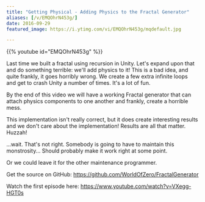 ```yaml
---
title: "Getting Physical - Adding Physics to the Fractal Generator"
aliases: [/v/EMQOhrN453g/]
date: 2016-09-29
featured_image: https://i.ytimg.com/vi/EMQOhrN453g/mqdefault.jpg

---
```


{{% youtube id="EMQOhrN453g" %}}

Last time we built a fractal using recursion in Unity. Let's expand upon that and do something terrible: we'll add physics to it! This is a bad idea, and quite frankly, it goes horribly wrong. We create a few extra infinite loops and get to crash Unity a number of times. It's a lot of fun.

By the end of this video we will have a working Fractal generator that can attach physics components to one another and frankly, create a horrible mess.

This implementation isn't really correct, but it does create interesting results and we don't care about the implementation! Results are all that matter. Huzzah!

...wait. That's not right. Somebody is going to have to maintain this monstrosity... Should probably make it work right at some point.

Or we could leave it for the other maintenance programmer.

Get the source on GitHub: https://github.com/WorldOfZero/FractalGenerator

Watch the first episode here: https://www.youtube.com/watch?v=VXegg-HGT0s